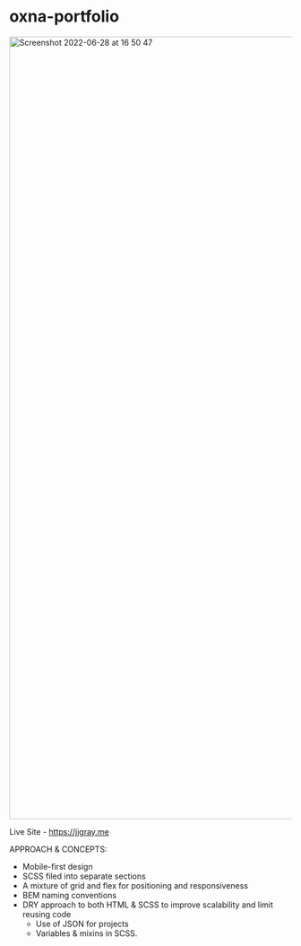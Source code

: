 # oxna-portfolio



<img width="1395" alt="Screenshot 2022-06-28 at 16 50 47" src="https://user-images.githubusercontent.com/59710385/176224279-2a21cead-c16d-420e-949a-dfb66f6d9797.png">

Live Site - https://jjgray.me

APPROACH & CONCEPTS: 

  - Mobile-first design
  - SCSS filed into separate sections
  - A mixture of grid and flex for positioning and responsiveness
  - BEM naming conventions 
  - DRY approach to both HTML & SCSS to improve scalability and limit reusing code
      - Use of JSON for projects
      - Variables & mixins in SCSS.
  
